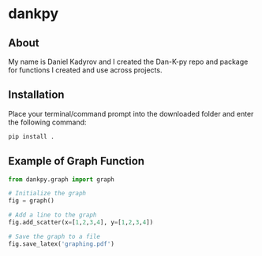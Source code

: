 # dankpy

## About

My name is Daniel Kadyrov and I created the Dan-K-py repo and package for functions I created and use across projects. 

## Installation

Place your terminal/command prompt into the downloaded folder and enter the following command:

```bash
pip install . 
```

## Example of Graph Function

```python
from dankpy.graph import graph 

# Initialize the graph
fig = graph()

# Add a line to the graph
fig.add_scatter(x=[1,2,3,4], y=[1,2,3,4])

# Save the graph to a file
fig.save_latex('graphing.pdf')
```
